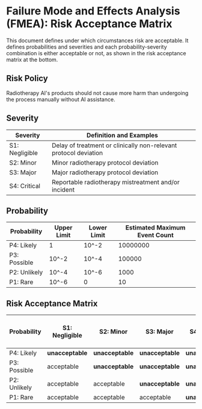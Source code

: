 <!--
This work is licensed under the Creative Commons Attribution 4.0 International
License:

    <http://creativecommons.org/licenses/by/4.0/>

Templates copyright OpenRegulatory. Originals available at:

    <https://openregulatory.com/templates/>

General content copyright Radiotherapy AI.
-->

# Failure Mode and Effects Analysis (FMEA): Risk Acceptance Matrix

This document defines under which circumstances risk are acceptable. It defines
probabilities and severities and each probability-severity combination is
either acceptable or not, as shown in the risk acceptance matrix at the bottom.

## Risk Policy

Radiotherapy AI's products should not cause more harm than undergoing the
process manually without AI assistance.

## Severity

| Severity       | Definition and Examples                                          |
| -------------- | ---------------------------------------------------------------- |
| S1: Negligible | Delay of treatment or clinically non-relevant protocol deviation |
| S2: Minor      | Minor radiotherapy protocol deviation                            |
| S3: Major      | Major radiotherapy protocol deviation                            |
| S4: Critical   | Reportable radiotherapy mistreatment and/or incident             |

## Probability

| Probability  | Upper Limit | Lower Limit | Estimated Maximum Event Count |
| ------------ | ----------- | ----------- | ----------------------------- |
| P4: Likely   | 1           | 10^-2       | 10000000                      |
| P3: Possible | 10^-2       | 10^-4       | 100000                        |
| P2: Unlikely | 10^-4       | 10^-6       | 1000                          |
| P1: Rare     | 10^-6       | 0           | 10                            |

## Risk Acceptance Matrix

| Probability  | S1: Negligible   | S2: Minor        | S3: Major        | S4: Critical     | Estimated Maximum Event Count |
| ------------ | ---------------- | ---------------- | ---------------- | ---------------- | ----------------------------- |
| P4: Likely   | **unacceptable** | **unacceptable** | **unacceptable** | **unacceptable** | 10000000                      |
| P3: Possible | acceptable       | **unacceptable** | **unacceptable** | **unacceptable** | 100000                        |
| P2: Unlikely | acceptable       | acceptable       | **unacceptable** | **unacceptable** | 1000                          |
| P1: Rare     | acceptable       | acceptable       | acceptable       | **unacceptable** | 10                            |
